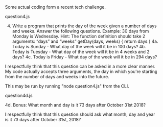 Some actual coding form a recent tech challenge.

question4.js

4. Write a program that prints the day of the week given a number of days and weeks. Answer
the following questions.
Example: 30 days from Monday is Wednesday.
Hint: The function definition should take 2 arguments: “days” and “weeks”
getDay(days, weeks) { return days }
4a. Today is Sunday - What day of the week will it be in 100 days?
4b. Today is Tuesday - What day of the week will it be in 4 weeks and 2 days?
4c. Today is Friday - What day of the week will it be in 294 days?

I respectfully think that this question can be asked in a more clear manner.
My code actually accepts three arguments, the day in which you're starting from
the number of days and weeks into the future.

This may be run by running "node question4.js" from the CLI.

question4d.js

4d. Bonus: What month and day is it 73 days after October 31st 2018?

I respectfully think that this question should ask what month, day and year
is it 73 days after October 31st, 2018?
